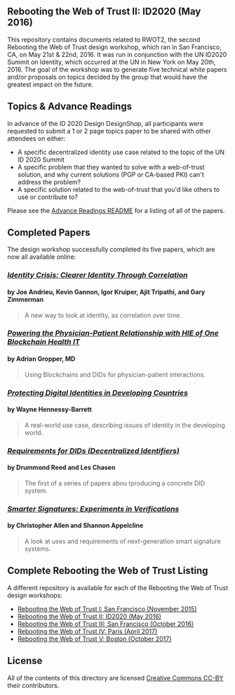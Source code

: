 ## Rebooting the Web of Trust II: ID2020 (May 2016)

This repository contains documents related to RWOT2, the second Rebooting the Web of Trust design workshop, which ran in San Francisco, CA, on May 21st & 22nd, 2016. It was run in conjunction with the UN ID2020 Summit on Identity, which occurred at the UN in New York on May 20th, 2016. The goal of the workshop was to generate five technical white papers and/or proposals on topics decided by the group that would have the greatest impact on the future.

##  Topics & Advance Readings

In advance of the ID 2020 Design DesignShop, all participants were requested to submit a 1 or 2 page topics paper to be shared with other attendees on either:

* A specific decentralized identity use case related to the topic of the UN ID 2020 Summit
* A specific problem that they wanted to solve with a web-of-trust solution, and why current solutions (PGP or CA-based PKI) can't address the problem?
*  A specific solution related to the web-of-trust that you'd like others to use or contribute to?

Please see the [Advance Readings README](topics-and-advance-readings/README.md) for a listing of all of the papers.

## Completed Papers

The design workshop successfully completed its five papers, which are now all available online:

### [*Identity Crisis: Clearer Identity Through Correlation*](https://github.com/WebOfTrustInfo/ID2020DesignWorkshop/blob/master/final-documents/identity-crisis.pdf)
#### by Joe Andrieu, Kevin Gannon, Igor Kruiper, Ajit Tripathi, and Gary Zimmerman

> A new way to look at identity, as correlation over time.

### [*Powering the Physician-Patient Relationship with HIE of One Blockchain Health IT*](https://github.com/WebOfTrustInfo/ID2020DesignWorkshop/blob/master/final-documents/physician-patient-relationship.pdf)
#### by Adrian Gropper, MD

> Using Blockchains and DIDs for physician-patient interactions.

### [*Protecting Digital Identities in Developing Countries*](https://github.com/WebOfTrustInfo/ID2020DesignWorkshop/blob/master/final-documents/protecting-digital-identities-in-developing-countries.pdf)
#### by Wayne Hennessy-Barrett

> A real-world use case, describing issues of identity in the developing world.

### [*Requirements for DIDs (Decentralized Identifiers)*](https://github.com/WebOfTrustInfo/ID2020DesignWorkshop/blob/master/final-documents/requirements-for-dids.pdf)
#### by Drummond Reed and Les Chasen

> The first of a series of papers abou tproducing a concrete DID system.

### [*Smarter Signatures: Experiments in Verifications*](https://github.com/WebOfTrustInfo/ID2020DesignWorkshop/blob/master/final-documents/smarter-signatures.pdf)
#### by Christopher Allen and Shannon Appelcline

> A look at uses and requirements of next-generation smart signature systems.

## Complete Rebooting the Web of Trust Listing

A different repository is available for each of the Rebooting the Web of Trust design workshops:

* [Rebooting the Web of Trust I: San Francisco (November 2015)](https://github.com/WebOfTrustInfo/rebooting-the-web-of-trust)
* [Rebooting the Web of Trust II: ID2020 (May 2016)](https://github.com/WebOfTrustInfo/ID2020DesignWorkshop)
* [Rebooting the Web of Trust III: San Francisco (October 2016)](https://github.com/WebOfTrustInfo/rebooting-the-web-of-trust-fall2016)
* [Rebooting the Web of Trust IV: Paris (April 2017)](https://github.com/WebOfTrustInfo/rebooting-the-web-of-trust-spring2017)
* [Rebooting the Web of Trust V: Boston (October 2017)](https://github.com/WebOfTrustInfo/rebooting-the-web-of-trust-spring2017)

## License

All of the contents of this directory are licensed [Creative Commons CC-BY](https://github.com/WebOfTrustInfo/rebooting-the-web-of-trust/blob/master/final-documents/LICENSE-CC-BY-4.0.md) their contributors.
